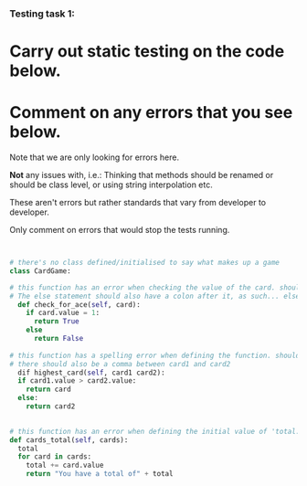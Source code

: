 ### Testing task 1:

# Carry out static testing on the code below.
# Comment on any errors that you see below.

Note that we are only looking for errors here.

**Not** any issues with, i.e.: 
Thinking that methods should be renamed or should be class level, or using string interpolation etc. 

These aren't errors but rather standards that vary from developer to developer. 

Only comment on errors that would stop the tests running.

```python


# there's no class defined/initialised to say what makes up a game
class CardGame:

# this function has an error when checking the value of the card. should have double equals ==, not single =. 
# The else statement should also have a colon after it, as such... else:
  def check_for_ace(self, card):
    if card.value = 1:
      return True
    else
      return False
   
# this function has a spelling error when defining the function. should read def, not dif
# there should also be a comma between card1 and card2
  dif highest_card(self, card1 card2):
  if card1.value > card2.value:
    return card
  else:
    return card2
  

# this function has an error when defining the initial value of 'total. should be total = "" to give it an initial empty/0 value
def cards_total(self, cards):
  total
  for card in cards:
    total += card.value
    return "You have a total of" + total
  
```

